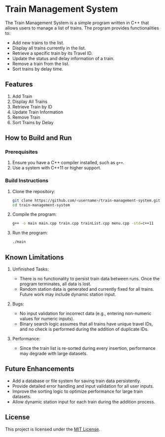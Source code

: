 
# Train Management System

The Train Management System is a simple program written in C++ that allows users to manage a list of trains. The program provides functionalities to:

- Add new trains to the list.
- Display all trains currently in the list.
- Retrieve a specific train by its Travel ID.
- Update the status and delay information of a train.
- Remove a train from the list.
- Sort trains by delay time.

## Features
1. Add Train  
2. Display All Trains
3. Retrieve Train by ID
4. Update Train Information
5. Remove Train  
6. Sort Trains by Delay  

## How to Build and Run

### Prerequisites
1. Ensure you have a C++ compiler installed, such as `g++`.  
2. Use a system with C++11 or higher support.

### Build Instructions
1. Clone the repository:
   ```bash
   git clone https://github.com/<username>/train-management-system.git
   cd train-management-system
   ```

2. Compile the program:
   ```bash
   g++ -o main main.cpp train.cpp trainList.cpp menu.cpp -std=c++11
   ```

3. Run the program:
   ```bash
   ./main
   ```

## Known Limitations
1. Unfinished Tasks:
   - There is no functionality to persist train data between runs. Once the program terminates, all data is lost.
   - Random station data is generated and currently fixed for all trains. Future work may include dynamic station input.
   
2. Bugs:
   - No input validation for incorrect data (e.g., entering non-numeric values for numeric inputs).
   - Binary search logic assumes that all trains have unique travel IDs, and no check is performed during the addition of duplicate IDs.

3. Performance:
   - Since the train list is re-sorted during every insertion, performance may degrade with large datasets.

## Future Enhancements
- Add a database or file system for saving train data persistently.
- Provide detailed error handling and input validation for all user inputs.
- Improve the sorting logic to optimize performance for large train datasets.
- Allow dynamic station input for each train during the addition process.

## License
This project is licensed under the [MIT License](LICENSE).

